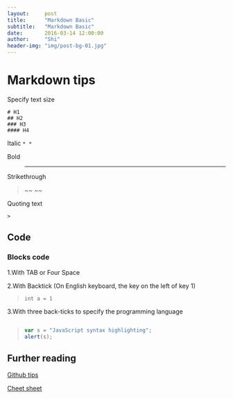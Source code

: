 ```yaml
---
layout:     post
title:      "Markdown Basic"
subtitle:   "Markdown Basic"
date:       2016-03-14 12:00:00
author:     "Shi"
header-img: "img/post-bg-01.jpg"
---
```


# Markdown tips

Specify text size

```
# H1
## H2
### H3
#### H4
```

Italic
`* *`

Bold 

>	** **

Strikethrough 

>	~~ ~~

Quoting text 

`>`

## Code

### Blocks code 

1.With TAB or Four Space

2.With Backtick (On English keyboard, the key on the left of key 1) 
> ` int a = 1 `

3.With three back-ticks to specify the programming language 
>```

>```javascript
>var s = "JavaScript syntax highlighting";
>alert(s);
> ```


## Further reading

[Github tips](https://help.github.com/articles/basic-writing-and-formatting-syntax/)

[Cheet sheet](https://github.com/adam-p/markdown-here/wiki/Markdown-Cheatsheet)
